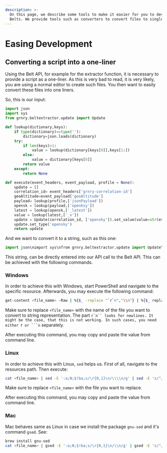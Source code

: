 ```yaml
---
description: >-
  On this page, we describe some tools to make it easier for you to develop with
  Belts. We provide tools such as converters to convert files to single lines.
---
```


# Easing Development

## Converting a script into a one-liner

Using the Belt API, for example for the extractor function, it is necessary to provide a script as a one-liner. As this is very bad to read, it is very likely, you are using a normal editor to create such files. You then want to easily convert these files into one liners.

So, this is our input:

```python
import json
import sys
from grnry.beltextractor.update import Update

def lookup(dictionary,keys):
    if type(dictionary)==type(''):
        dictionary=json.loads(dictionary)
    try:
        if len(keys)>1:
            value = lookup(dictionary[keys[0]],keys[1:])
        else:
            value = dictionary[keys[0]]
        return value
    except:
        return None

def execute(event_headers, event_payload, profile = None):
    update = []
    correlation_id= event_headers['grnry-correlation-id']
    geoAltitude=event_payload['geoAltitude']
    payload= lookup(profile,['jsonPayload'])
    opensk = lookup(payload,['openksy'])
    latest = lookup(opensk,['_latest'])
    value = lookup(latest,['_v'])
    update = Update(correlation_id, ['opensky']).set_value(value=str(event_payload['geoAltitude']),_in=int(event_payload['lastContact']), reader='_all')
    update.set_type('opensky')
    return update
```

And we want to convert it to a string, such as this one:

```python
import json\nimport sys\nfrom grnry.beltextractor.update import Update\n\ndef lookup(dictionary,keys):\n    if type(dictionary)==type(''):\n        dictionary=json.loads(dictionary)\n    try:\n        if len(keys)>1:\n            value = lookup(dictionary[keys[0]],keys[1:])\n        else:\n            value = dictionary[keys[0]]\n        return value\n    except:\n        return None\n\ndef execute(event_headers, event_payload, profile = None):\n    update = []\n    correlation_id= event_headers['grnry-correlation-id']\n    geoAltitude=event_payload['geoAltitude']\n    payload= lookup(profile,['jsonPayload'])\n    opensk = lookup(payload,['openksy'])\n    latest = lookup(opensk,['_latest'])\n    value = lookup(latest,['_v'])\n    update = Update(correlation_id, ['opensky']).set_value(value=str(event_payload['geoAltitude']),_in=int(event_payload['lastContact']), reader='_all')\n    update.set_type('opensky')\n    return update
```

This string, can be directly entered into our API call to the Belt API. This can be achieved with the following commands.

### Windows

In order to achieve this with Windows, start PowerShell and navigate to the specific resource. Afterwards, you may execute the following command:

```bash
get-content <file_name> -Raw | %{$_ -replace "`r`n","\\n"} | %{$_ replace "`"","\\`""}
```

Make sure to replace `<file_name>` with the name of the file you want to convert to string representation. The part ```r`n`` looks for newlines. It might be the case, that this is not working. In such cases, you need either ```r`` or ```n`` separately.

After executing this command, you may copy and paste the value from command line.

### Linux

In order to achieve this with Linux, `sed` helps us. First of all, navigate to the resources path. Then execute:

```bash
cat <file_name> | sed -E ':a;N;$!ba;s/\r{0,1}\n/\\\\n/g' | sed -E 's/"/\\\\"/g'
```

Make sure to replace `<file_name>` with the file you want to replace.

After executing this command, you may copy and paste the value from command line.

### Mac

Mac behaves same as Linux in case we install the package `gnu-sed` and it's command `gsed`. See:

```bash
brew install gnu-sed
cat <file_name> | gsed -E ':a;N;$!ba;s/\r{0,1}\n/\\n/g' | gsed -E 's/"/\\\\"/g'
```



